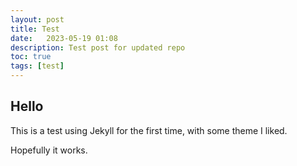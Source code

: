 ```yaml
---
layout: post
title: Test
date:   2023-05-19 01:08
description: Test post for updated repo
toc: true
tags: [test]
---
```


## Hello

This is a test using Jekyll for the first time, with some theme I liked.

Hopefully it works.